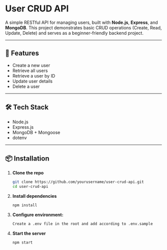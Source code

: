 # User CRUD API

A simple RESTful API for managing users, built with **Node.js**, **Express**, and **MongoDB**. This project demonstrates basic CRUD operations (Create, Read, Update, Delete) and serves as a beginner-friendly backend project.

---

## 🚀 Features

- Create a new user
- Retrieve all users
- Retrieve a user by ID
- Update user details
- Delete a user

---

## 🛠 Tech Stack

- Node.js
- Express.js
- MongoDB + Mongoose
- dotenv

---

## 📦 Installation

1. **Clone the repo**
   ```bash
   git clone https://github.com/yourusername/user-crud-api.git
   cd user-crud-api
   ```
2. **Install dependencies**
   ```bash
   npm install
   ```
3. **Configure environment:**
   ```bash
   Create a .env file in the root and add according to .env.sample
   ```
4. **Start the server**
   ```bash
   npm start
   ```
